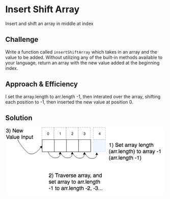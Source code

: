 # Insert Shift Array
Insert and shift an array in middle at index

## Challenge
Write a function called `insertShiftArray` which takes in an array and the value to be added. Without utilizing any of the built-in methods available to your language, return an array with the new value added at the beginning index.

## Approach & Efficiency
I set the array.length to arr.length -1, then interated over the array, shifting each position to -1, then inserted the new value at position 0.

## Solution
![array shift](/challenges/assets/array-shift.png)
